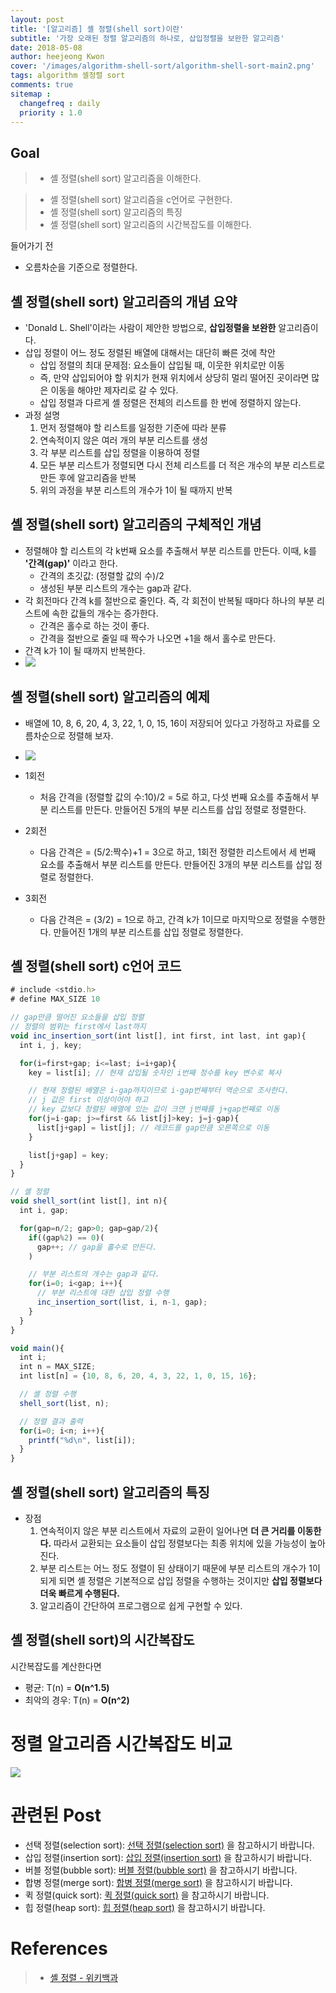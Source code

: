 ```yaml
---
layout: post
title: '[알고리즘] 셸 정렬(shell sort)이란'
subtitle: '가장 오래된 정렬 알고리즘의 하나로, 삽입정렬을 보완한 알고리즘'
date: 2018-05-08
author: heejeong Kwon
cover: '/images/algorithm-shell-sort/algorithm-shell-sort-main2.png'
tags: algorithm 셸정렬 sort
comments: true
sitemap :
  changefreq : daily
  priority : 1.0
---
```



## Goal
> - 셸 정렬(shell sort) 알고리즘을 이해한다.
<!-- > - 셸 정렬(shell sort) 알고리즘을 java와 c언어로 구현한다. -->
> - 셸 정렬(shell sort) 알고리즘을 c언어로 구현한다.
> - 셸 정렬(shell sort) 알고리즘의 특징
> - 셸 정렬(shell sort) 알고리즘의 시간복잡도를 이해한다.


들어가기 전
* 오름차순을 기준으로 정렬한다.


## 셸 정렬(shell sort) 알고리즘의 개념 요약
* 'Donald L. Shell'이라는 사람이 제안한 방법으로, **삽입정렬을 보완한** 알고리즘이다.
* 삽입 정렬이 어느 정도 정렬된 배열에 대해서는 대단히 빠른 것에 착안
  * 삽입 정렬의 최대 문제점: 요소들이 삽입될 때, 이웃한 위치로만 이동
  * 즉, 만약 삽입되어야 할 위치가 현재 위치에서 상당히 멀리 떨어진 곳이라면 많은 이동을 해야만 제자리로 갈 수 있다.
  * 삽입 정렬과 다르게 셸 정렬은 전체의 리스트를 한 번에 정렬하지 않는다.
* 과정 설명
  1. 먼저 정렬해야 할 리스트를 일정한 기준에 따라 분류
  2. 연속적이지 않은 여러 개의 부분 리스트를 생성
  3. 각 부분 리스트를 삽입 정렬을 이용하여 정렬
  4. 모든 부분 리스트가 정렬되면 다시 전체 리스트를 더 적은 개수의 부분 리스트로 만든 후에 알고리즘을 반복
  5. 위의 과정을 부분 리스트의 개수가 1이 될 때까지 반복


## 셸 정렬(shell sort) 알고리즘의 구체적인 개념
* 정렬해야 할 리스트의 각 k번째 요소를 추출해서 부분 리스트를 만든다. 이때, k를 **'간격(gap)'** 이라고 한다.
  * 간격의 초깃값: (정렬할 값의 수)/2
  * 생성된 부분 리스트의 개수는 gap과 같다.
* 각 회전마다 간격 k를 절반으로 줄인다. 즉, 각 회전이 반복될 때마다 하나의 부분 리스트에 속한 값들의 개수는 증가한다.
  * 간격은 홀수로 하는 것이 좋다.
  * 간격을 절반으로 줄일 때 짝수가 나오면 +1을 해서 홀수로 만든다.
* 간격 k가 1이 될 때까지 반복한다.
* ![](/images/algorithm-shell-sort/shell-sort-concepts.png)


## 셸 정렬(shell sort) 알고리즘의 예제
* 배열에 10, 8, 6, 20, 4, 3, 22, 1, 0, 15, 16이 저장되어 있다고 가정하고 자료를 오름차순으로 정렬해 보자.

* ![](/images/algorithm-shell-sort/shell-sort.png)

* 1회전
  * 처음 간격을 (정렬할 값의 수:10)/2 = 5로 하고, 다섯 번째 요소를 추출해서 부분 리스트를 만든다. 만들어진 5개의 부분 리스트를 삽입 정렬로 정렬한다.
* 2회전
  * 다음 간격은 = (5/2:짝수)+1 = 3으로 하고, 1회전 정렬한 리스트에서 세 번째 요소를 추출해서 부분 리스트를 만든다. 만들어진 3개의 부분 리스트를 삽입 정렬로 정렬한다.
* 3회전
  * 다음 간격은 = (3/2) = 1으로 하고, 간격 k가 1이므로 마지막으로 정렬을 수행한다. 만들어진 1개의 부분 리스트를 삽입 정렬로 정렬한다.


<!-- ## 셸 정렬(shell sort) java 코드
~~~javascript

~~~ -->


## 셸 정렬(shell sort) c언어 코드
~~~javascript
# include <stdio.h>
# define MAX_SIZE 10

// gap만큼 떨어진 요소들을 삽입 정렬
// 정렬의 범위는 first에서 last까지
void inc_insertion_sort(int list[], int first, int last, int gap){
  int i, j, key;

  for(i=first+gap; i<=last; i=i+gap){
    key = list[i]; // 현재 삽입될 숫자인 i번째 정수를 key 변수로 복사

    // 현재 정렬된 배열은 i-gap까지이므로 i-gap번째부터 역순으로 조사한다.
    // j 값은 first 이상이어야 하고
    // key 값보다 정렬된 배열에 있는 값이 크면 j번째를 j+gap번째로 이동
    for(j=i-gap; j>=first && list[j]>key; j=j-gap){
      list[j+gap] = list[j]; // 레코드를 gap만큼 오른쪽으로 이동
    }

    list[j+gap] = key;
  }
}

// 셸 정렬
void shell_sort(int list[], int n){
  int i, gap;

  for(gap=n/2; gap>0; gap=gap/2){
    if((gap%2) == 0)(
      gap++; // gap을 홀수로 만든다.
    )

    // 부분 리스트의 개수는 gap과 같다.
    for(i=0; i<gap; i++){
      // 부분 리스트에 대한 삽입 정렬 수행
      inc_insertion_sort(list, i, n-1, gap);
    }
  }
}

void main(){
  int i;
  int n = MAX_SIZE;
  int list[n] = {10, 8, 6, 20, 4, 3, 22, 1, 0, 15, 16};

  // 셸 정렬 수행
  shell_sort(list, n);

  // 정렬 결과 출력
  for(i=0; i<n; i++){
    printf("%d\n", list[i]);
  }
}
~~~

## 셸 정렬(shell sort) 알고리즘의 특징
* 장점
  1. 연속적이지 않은 부분 리스트에서 자료의 교환이 일어나면 **더 큰 거리를 이동한다.** 따라서 교환되는 요소들이 삽입 정렬보다는 최종 위치에 있을 가능성이 높아진다.
  2. 부분 리스트는 어느 정도 정렬이 된 상태이기 때문에 부분 리스트의 개수가 1이 되게 되면 셸 정렬은 기본적으로 삽입 정렬을 수행하는 것이지만 **삽입 정렬보다 더욱 빠르게 수행된다.**
  3. 알고리즘이 간단하여 프로그램으로 쉽게 구현할 수 있다.


## 셸 정렬(shell sort)의 시간복잡도
시간복잡도를 계산한다면
* 평균: T(n) = **O(n^1.5)**
* 최악의 경우: T(n) = **O(n^2)**


# 정렬 알고리즘 시간복잡도 비교
![](/images/algorithm-shell-sort/sort-time-complexity.png)

<!-- * 단순(구현 간단)하지만 비효율적인 방법
  * 삽입 정렬, 선택 정렬, 버블 정렬
* 복잡하지만 효율적인 방법
  * 퀵 정렬, 히프 정렬, 합병 정렬, 기수 정렬 -->


# 관련된 Post
* 선택 정렬(selection sort): [선택 정렬(selection sort)](https://gmlwjd9405.github.io/2018/05/06/algorithm-selection-sort.html) 을 참고하시기 바랍니다.
* 삽입 정렬(insertion sort): [삽입 정렬(insertion sort)](https://gmlwjd9405.github.io/2018/05/06/algorithm-insertion-sort.html) 을 참고하시기 바랍니다.
* 버블 정렬(bubble sort): [버블 정렬(bubble sort)](https://gmlwjd9405.github.io/2018/05/06/algorithm-bubble-sort.html) 을 참고하시기 바랍니다.
* 합병 정렬(merge sort): [합병 정렬(merge sort)](https://gmlwjd9405.github.io/2018/05/08/algorithm-merge-sort.html) 을 참고하시기 바랍니다.
* 퀵 정렬(quick sort): [퀵 정렬(quick sort)](https://gmlwjd9405.github.io/2018/05/10/algorithm-quick-sort.html) 을 참고하시기 바랍니다.
* 힙 정렬(heap sort): [힙 정렬(heap sort)](https://gmlwjd9405.github.io/2018/05/10/algorithm-heap-sort.html) 을 참고하시기 바랍니다.


# References
> - [셸 정렬 - 위키백과](https://ko.wikipedia.org/wiki/%EC%85%B8_%EC%A0%95%EB%A0%AC)
